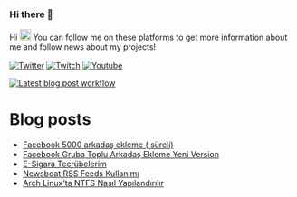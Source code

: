 ### Hi there 👋

Hi <img src="https://media.giphy.com/media/Q7LHmoFwVP6Yc1swZs/giphy.gif" height="20px">
You can follow me on these platforms to get more information about me and follow news about my projects!

<a href="https://twitter.com/yuceltoluyag" target="_blank"><img align="center" alt="Twitter" src="https://img.shields.io/badge/-Twitter-1DA1F2?style=flat-square&logo=twitter&logoColor=white" /></a> <a href="https://www.twitch.tv/yuceltoluyag" target="_blank"><img align="center" alt="Twitch" src="https://img.shields.io/twitch/status/yuceltoluyag?style=social" /></a> <a href="https://goo.gl/u7DrB1" target="_blank"><img align="center" alt="Youtube" src="https://img.shields.io/youtube/channel/subscribers/UCJyK4D5BcoPXjV5T8N8-liA?style=social" /></a>

[![Latest blog post workflow](https://github.com/yuceltoluyag/yuceltoluyag/actions/workflows/main.yml/badge.svg)](https://github.com/yuceltoluyag/yuceltoluyag/actions/workflows/main.yml)

# Blog posts

<!-- BLOG-POST-LIST:START -->
- [Facebook 5000 arkadaş ekleme &lpar; süreli&rpar;](https://yuceltoluyag.github.io//facebook-5000-arkadas-ekleme-sureli-v2/)
- [Facebook Gruba Toplu Arkadaş Ekleme Yeni Version](https://yuceltoluyag.github.io//facebook-toplu-grup-2021/)
- [E-Sigara Tecrübelerim](https://yuceltoluyag.github.io//elektronik-sigara-zararlimi-faydalimi/)
- [Newsboat RSS Feeds Kullanımı](https://yuceltoluyag.github.io//newsboat-kullanimi/)
- [Arch Linux’ta NTFS Nasıl Yapılandırılır](https://yuceltoluyag.github.io//archlinux-ntfs-nasil-yapilandirilir/)
<!-- BLOG-POST-LIST:END -->
